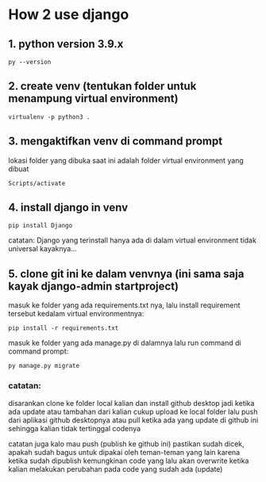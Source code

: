 # How 2 use django

## 1. python version 3.9.x
```
py --version
```

## 2. create venv (tentukan folder untuk menampung virtual environment)
```
virtualenv -p python3 .
```

## 3. mengaktifkan venv di command prompt

lokasi folder yang dibuka saat ini adalah folder virtual environment yang dibuat
```
Scripts/activate
```

## 4. install django in venv
```
pip install Django
```
catatan: Django yang terinstall hanya ada di dalam virtual environment tidak universal kayaknya...

## 5. clone git ini ke dalam venvnya (ini sama saja kayak django-admin startproject)
masuk ke folder yang ada requirements.txt nya, lalu install requirement tersebut kedalam virtual environmentnya:
```
pip install -r requirements.txt
```

masuk ke folder yang ada manage.py di dalamnya lalu run command di command prompt:
```
py manage.py migrate
```

### catatan:
disarankan clone ke folder local kalian dan install github desktop jadi ketika ada update atau tambahan dari kalian cukup upload ke local folder lalu push dari aplikasi github desktopnya atau pull ketika ada yang update di github ini sehingga kalian tidak tertinggal codenya

catatan juga kalo mau push (publish ke github ini) pastikan sudah dicek, apakah sudah bagus untuk dipakai oleh teman-teman yang lain karena ketika sudah dipublish kemungkinan code yang lalu akan overwrite ketika kalian melakukan perubahan pada code yang sudah ada (update)
